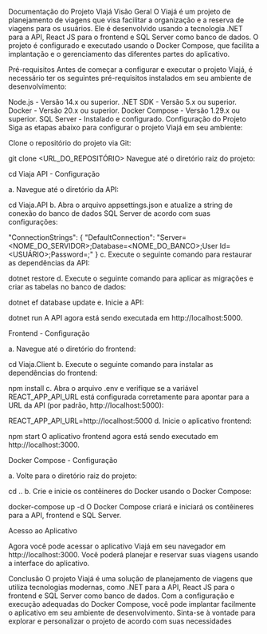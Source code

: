 Documentação do Projeto Viajá
Visão Geral
O Viajá é um projeto de planejamento de viagens que visa facilitar a organização e a reserva de viagens para os usuários. Ele é desenvolvido usando a tecnologia .NET para a API, React JS para o frontend e SQL Server como banco de dados. O projeto é configurado e executado usando o Docker Compose, que facilita a implantação e o gerenciamento das diferentes partes do aplicativo.

Pré-requisitos
Antes de começar a configurar e executar o projeto Viajá, é necessário ter os seguintes pré-requisitos instalados em seu ambiente de desenvolvimento:

Node.js - Versão 14.x ou superior.
.NET SDK - Versão 5.x ou superior.
Docker - Versão 20.x ou superior.
Docker Compose - Versão 1.29.x ou superior.
SQL Server - Instalado e configurado.
Configuração do Projeto
Siga as etapas abaixo para configurar o projeto Viajá em seu ambiente:

Clone o repositório do projeto via Git:


git clone <URL_DO_REPOSITÓRIO>
Navegue até o diretório raiz do projeto:


cd Viaja
API - Configuração

a. Navegue até o diretório da API:


cd Viaja.API
b. Abra o arquivo appsettings.json e atualize a string de conexão do banco de dados SQL Server de acordo com suas configurações:

"ConnectionStrings": {
  "DefaultConnection": "Server=<NOME_DO_SERVIDOR>;Database=<NOME_DO_BANCO>;User Id=<USUÁRIO>;Password=<SENHA>;"
}
c. Execute o seguinte comando para restaurar as dependências da API:


dotnet restore
d. Execute o seguinte comando para aplicar as migrações e criar as tabelas no banco de dados:


dotnet ef database update
e. Inicie a API:


dotnet run
A API agora está sendo executada em http://localhost:5000.

Frontend - Configuração

a. Navegue até o diretório do frontend:


cd Viaja.Client
b. Execute o seguinte comando para instalar as dependências do frontend:


npm install
c. Abra o arquivo .env e verifique se a variável REACT_APP_API_URL está configurada corretamente para apontar para a URL da API (por padrão, http://localhost:5000):


REACT_APP_API_URL=http://localhost:5000
d. Inicie o aplicativo frontend:


npm start
O aplicativo frontend agora está sendo executado em http://localhost:3000.

Docker Compose - Configuração

a. Volte para o diretório raiz do projeto:


cd ..
b. Crie e inicie os contêineres do Docker usando o Docker Compose:


docker-compose up -d
O Docker Compose criará e iniciará os contêineres para a API, frontend e SQL Server.

Acesso ao Aplicativo

Agora você pode acessar o aplicativo Viajá em seu navegador em http://localhost:3000. Você poderá planejar e reservar suas viagens usando a interface do aplicativo.

Conclusão
O projeto Viajá é uma solução de planejamento de viagens que utiliza tecnologias modernas, como .NET para a API, React JS para o frontend e SQL Server como banco de dados. Com a configuração e execução adequadas do Docker Compose, você pode implantar facilmente o aplicativo em seu ambiente de desenvolvimento. Sinta-se à vontade para explorar e personalizar o projeto de acordo com suas necessidades
